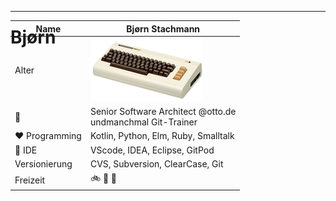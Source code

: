 <h1 style="font-color: blue; position: absolute; top: 50px;">Bjørn</h1>

<!-- .slide: data-background-image="/git-workshop/sections/bjoern/bjoern.png" data-background-opacity="1.0" -->


---

| Name             |  Bjørn Stachmann              |
|-----------------------|-----------------------|
| Alter                 | ![VC-20](vc-20.png) |
| 👷                | Senior Software Architect @otto.de<BR/>undmanchmal Git-Trainer      |
| ❤️ Programming           | Kotlin, Python, Elm, Ruby, Smalltalk  |
| 🚀 IDE | VScode, IDEA, Eclipse, GitPod |
| Versionierung | CVS, Subversion, ClearCase, Git |
| Freizeit           | 🚲 🍞  🎲  |


<!-- .slide: data-background-image="/git-workshop/sections/bjoern/bjoern.png" data-background-opacity="0.35" -->
